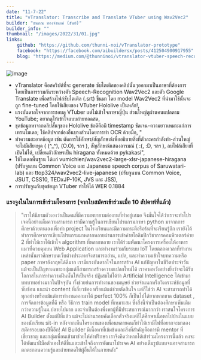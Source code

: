 ```yaml
---
date: "11-7-22"
title: "vTranslator: Transcribe and Translate VTuber using Wav2Vec2"
builder: "ธนภณ ทองจำนงค์ (ธันย์)"
builder_info: ""
thumbnail: "/images/2022/31/01.jpg"
links:
    github: "https://github.com/thunni-noi/vTranslator-prototype"
    facebook: "https://facebook.com/aibuildersx/posts/412504900917955"
    blog: "https://medium.com/@thunninoi/vtranslator-vtuber-speech-recognition-with-wav2vec2-cba2e2c4a6df"
---
```


![image](/images/2022/31/01.jpg)

- vTranslator คือสคริปต์ที่จะ generate ซับไตเติลของคลิปนั้นๆออกมาเป็นภาษาที่ต้องการ โดยเป็นการรวมกันระหว่างตัว Speech-Recognition Wav2Vec2 และตัว Google Translate เพื่อสร้างไฟล์ซับไตเติล (.srt) ขึ้นมา โดย model Wav2Vec2 ที่นำมาใช้นั้นจะถูก fine-tuned โดยใช้เสียงของ VTuber Hololive เป็นหลัก!,
- แรงบันดาลใจจากการชอบดู VTuber แต่ไม่เข้าใจภาษาญี่ปุ่น ส่วนใหญ่ดูผ่านคนแปลตาม YouTube; อยากดูให้เข้าใจแบบถ่ายทอดสด,
- ชุดข้อมูลหาจากคลิปสั้นๆของ Hololive ข้อดีคือมี timestamp ชัดเจน-ความยาวเหมาะแก่การเทรนโมเดล; ใช้คลิปจากช่องอื่นบางส่วนโดยการทำ OCR ด้วยมือ, "
- ทำความสะอาดช้อมูล เช่น ตัดการใช้อักษร/สัญลักษณ์เพื่ออธิบายสิ่งที่ตัวละครกำลังทำ-ส่วนใหญ่จะไม่มีเสียงพูด ( (^_^), (O.O), ฯลฯ ), สัญลักษณ์แสดงอารมณ์ ( :(, :D, ฯลฯ ), ลบไฟล์เสียงที่เปิดไม่ได้, เปลี่ยนตัวอักษรเป็น hiragana ทั้งหมดด้วย pykakasi",
- ใช้โมเดลพื้นฐาน ได้แก่ vumichien/wav2vec2-large-xlsr-japanese-hiragana (ปรับจูนบน Common Voice และ Japanese speech corpus of Saruwatari-lab) และ ttop324/wav2vec2-live-japanese (ปรับจูนบน Common Voice, JSUT, CSS10, TEDxJP-10K, JVS และ JSS),
- การปรับจูนกับชุดข้อมูล VTuber ทำให้ได้ WER 0.1884

### แรงจูงในในการเข้าร่วมโครงการ (จากใบสมัครเข้าร่วมเมื่อ 10 สัปดาห์ที่แล้ว)

> "เราให้นิยามตัวเองว่าเป็นคนที่มีความพยายามต่องานที่ทำอยู่เสมอ จึงมั่นใจได้ว่าเราจะทำโปรเจคนี้อย่างเต็มความสามารถ เรามีความรู้ในการเขียนโปรแกรมภาษา python มาจากการศึกษาด้วยตนเองเพื่อทำ project ในโรงเรียนและมีความกระตือรือร้นที่จะเรียนรู้อีก เรายังได้ทำการศึกษาการเขียนโปรแกรมมาหลากหลายผ่านการเข้าค่ายโอลิมปิกวิชาการคอมพิวเตอร์ค่าย 2 ที่ทำให้เราได้เข้าใจ algorithm ที่หลากหลาย เราได้ร่วมพัฒนาโครงการเครื่องให้อาหารแมวที่ควบคุมบน Web Application และทำงานร่วมกับระบบ IoT โดยตลอดเวลาที่ทำงานเหล่านั้นเราศึกษาบนเว็บต่างประเทศจึงสามารถอ่าน, แปล, และทำความเข้าใจบทความหรือ paper ภาษาอังกฤษได้ดีมาก เรามีแรงบันดาลใจในการสร้าง AI แก้ปัญหาในชีวิตประจำวัน แม้จะเป็นปัญหาเฉพาะกลุ่มแต่ก็สามารถสร้างความแปลกใหม่ได้ เราคาดหวังอย่างยิ่งว่าจะได้รับโอกาสในการทำความฝันนั้นให้เป็นจริง  ปฏิเสธไม่ได้ว่า Artificial Intelligence ได้เข้ามาบทบาทอย่างมากในปัจจุบัน ทั้งช่วยย่นการทำงานของมนุษย์ ช่วยจำแนกหรือวิเคราะห์ข้อมูลที่ซับซ้อน แนะนำ content ที่เกี่ยวข้อง หรือแม้แต่ช่วยตัดสินใจ แต่ก็ใช่ว่า AI จะสามารถทำได้ทุกอย่างหรือแม้แต่การทำงานออกมาได้ perfect 100% ก็เป็นไปได้ยากหากขาด dataset , การจัดการข้อมูลที่ดี หรือ วิธีการ train model ที่เหมาะสม ซึ่งสิ่งนี้จำเป็นต้องศึกษาเพิ่มเติมกว่าความรู้ในม.ปลายไปมาก และจำเป็นต้องพึ่งพาผู้ที่มีประสบการณ์มากกว่า  เราสนใจโครงการ AI Builder ตั้งแต่ปีที่แล้ว แม้จะไม่ผ่านรอบคัดเลือกตัวจริงแต่ก็ได้ศึกษาเนื้อหาไปบ้างในแบบของนักเรียน sit-in หลังจากเห็นโครงงานของเพื่อนหลายคนก็ทำให้เรามีไฟที่อยากจะมาลองสมัครรอบของปีนี้อีก! AI Builder มีเนื้อหาที่เข้มข้นและสิ่งที่สำคัญคือการมี mentor ที่เชี่ยวชาญ และกลุ่มเพื่อนเข้ามาช่วยให้คำปรึกษา เราจึงคิดว่าหากได้เข้าร่วมโครงการนี้แล้ว คงจะได้พัฒนาฝีมือตัวเองให้ดีขึ้นและเข้าใจถึงการพัฒนาโปรเจค AI อย่างเต็มรูปแบบจนอาจสามารถตกตะกอนความรู้และถ่ายทอดให้ผู้อื่นได้ในภายหลัง"